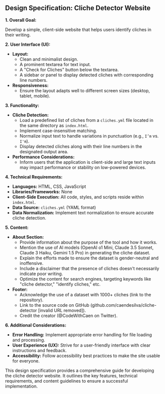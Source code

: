 ## Design Specification: Cliche Detector Website

**1.  Overall Goal:**

Develop a simple, client-side website that helps users identify cliches in their writing.

**2.  User Interface (UI):**

*   **Layout:**
    *   Clean and minimalist design.
    *   A prominent textarea for text input.
    *   A "Check for Cliches" button below the textarea.
    *   A sidebar or panel to display detected cliches with corresponding line numbers.
*   **Responsiveness:**
    *   Ensure the layout adapts well to different screen sizes (desktop, tablet, mobile).

**3.  Functionality:**

*   **Cliche Detection:**
    *   Load a predefined list of cliches from a `cliches.yml` file located in the same directory as `index.html`.
    *   Implement case-insensitive matching.
    *   Normalize input text to handle variations in punctuation (e.g., `I’m` vs. `I'm`).
    *   Display detected cliches along with their line numbers in the designated output area.
*   **Performance Considerations:**
    *   Inform users that the application is client-side and large text inputs may impact performance or stability on low-powered devices.

**4.  Technical Requirements:**

*   **Languages:** HTML, CSS, JavaScript
*   **Libraries/Frameworks:** None
*   **Client-Side Execution:** All code, styles, and scripts reside within `index.html`.
*   **Data Source:** `cliches.yml` (YAML format)
*   **Data Normalization:**  Implement text normalization to ensure accurate cliche detection.

**5.  Content:**

*   **About Section:**
    *   Provide information about the purpose of the tool and how it works.
    *   Mention the use of AI models (OpenAI o1 Mini, Claude 3.5 Sonnet, Claude 3 Haiku, Gemini 1.5 Pro) in generating the cliche dataset.
    *   Explain the efforts made to ensure the dataset is gender-neutral and inoffensive.
    *   Include a disclaimer that the presence of cliches doesn't necessarily indicate poor writing.
    *   Optimize the content for search engines, targeting keywords like "cliche detector," "identify cliches," etc.
*   **Footer:**
    *   Acknowledge the use of a dataset with 1000+ cliches (link to the repository).
    *   Link to the source code on GitHub (github.com/caendesilva/cliche-detector [invalid URL removed]).
    *   Credit the creator (@CodeWithCaen on Twitter).

**6.  Additional Considerations:**

*   **Error Handling:** Implement appropriate error handling for file loading and processing.
*   **User Experience (UX):**  Strive for a user-friendly interface with clear instructions and feedback.
*   **Accessibility:** Follow accessibility best practices to make the site usable for everyone.

This design specification provides a comprehensive guide for developing the cliche detector website. It outlines the key features, technical requirements, and content guidelines to ensure a successful implementation.
